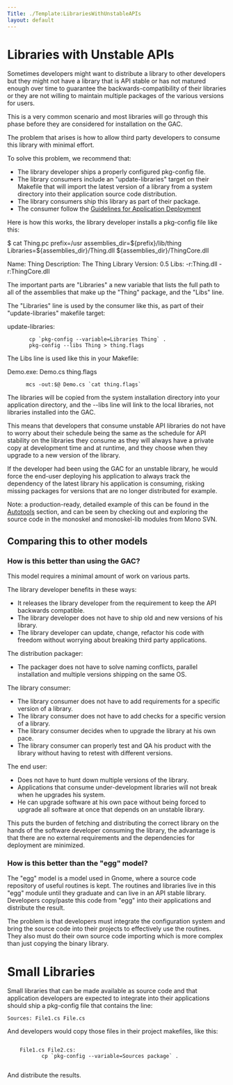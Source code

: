 ```yaml
---
Title: ./Template:LibrariesWithUnstableAPIs
layout: default
---
```


Libraries with Unstable APIs
============================

Sometimes developers might want to distribute a library to other
developers but they might not have a library that is API stable or has
not matured enough over time to guarantee the backwards-compatibility of
their libraries or they are not willing to maintain multiple packages of
the various versions for users.

This is a very common scenario and most libraries will go through this
phase before they are considered for installation on the GAC.

The problem that arises is how to allow third party developers to
consume this library with minimal effort.

To solve this problem, we recommend that:

-   The library developer ships a properly configured pkg-config file.
-   The library consumers include an "update-libraries" target on their
    Makefile that will import the latest version of a library from a
    system directory into their application source code distribution.
-   The library consumers ship this library as part of their package.
-   The consumer follow the [Guidelines for Application
    Deployment]({{site.url}}/Guidelines:Application_Deployment "wikilink")

Here is how this works, the library developer installs a pkg-config file
like this:

<bash> \$ cat Thing.pc prefix=/usr assemblies\_dir=\${prefix}/lib/thing
Libraries=\${assemblies\_dir}/Thing.dll
\${assemblies\_dir}/ThingCore.dll

Name: Thing Description: The Thing Library Version: 0.5 Libs:
-r:Thing.dll -r:ThingCore.dll

</bash>

The important parts are "Libraries" a new variable that lists the full
path to all of the assemblies that make up the "Thing" package, and the
"Libs" line.

The "Libraries" line is used by the consumer like this, as part of their
"update-libraries" makefile target:

<bash> update-libraries:

``        cp `pkg-config --variable=Libraries Thing` . ``\
`       pkg-config --libs Thing > thing.flags`

</bash>

The Libs line is used like this in your Makefile:

<bash> Demo.exe: Demo.cs thing.flags

``       mcs -out:$@ Demo.cs `cat thing.flags` ``

</bash>

The libraries will be copied from the system installation directory into
your application directory, and the --libs line will link to the local
libraries, not libraries installed into the GAC.

This means that developers that consume unstable API libraries do not
have to worry about their schedule being the same as the schedule for
API stability on the libraries they consume as they will always have a
private copy at development time and at runtime, and they choose when
they upgrade to a new version of the library.

If the developer had been using the GAC for an unstable library, he
would force the end-user deploying his application to always track the
dependency of the latest library his application is consuming, risking
missing packages for versions that are no longer distributed for
example.

Note: a production-ready, detailed example of this can be found in the
[Autotools](Guidelines:Application_Deployment#Auto-{{site.url}}/tools "wikilink")
section, and can be seen by checking out and exploring the source code
in the monoskel and monoskel-lib modules from Mono SVN.

Comparing this to other models
------------------------------

### How is this better than using the GAC?

This model requires a minimal amount of work on various parts.

The library developer benefits in these ways:

-   It releases the library developer from the requirement to keep the
    API backwards compatible.
-   The library developer does not have to ship old and new versions of
    his library.
-   The library developer can update, change, refactor his code with
    freedom without worrying about breaking third party applications.

The distribution packager:

-   The packager does not have to solve naming conflicts, parallel
    installation and multiple versions shipping on the same OS.

The library consumer:

-   The library consumer does not have to add requirements for a
    specific version of a library.
-   The library consumer does not have to add checks for a specific
    version of a library.
-   The library consumer decides when to upgrade the library at his own
    pace.
-   The library consumer can properly test and QA his product with the
    library without having to retest with different versions.

The end user:

-   Does not have to hunt down multiple versions of the library.
-   Applications that consume under-development libraries will not break
    when he upgrades his system.
-   He can upgrade software at his own pace without being forced to
    upgrade all software at once that depends on an unstable library.

This puts the burden of fetching and distributing the correct library on
the hands of the software developer consuming the library, the advantage
is that there are no external requirements and the dependencies for
deployment are minimized.

### How is this better than the "egg" model?

The "egg" model is a model used in Gnome, where a source code repository
of useful routines is kept. The routines and libraries live in this
"egg" module until they graduate and can live in an API stable library.
Developers copy/paste this code from "egg" into their applications and
distribute the result.

The problem is that developers must integrate the configuration system
and bring the source code into their projects to effectively use the
routines. They also must do their own source code importing which is
more complex than just copying the binary library.

Small Libraries
===============

Small libraries that can be made available as source code and that
application developers are expected to integrate into their applications
should ship a pkg-config file that contains the line:

`Sources: File1.cs File.cs`

And developers would copy those files in their project makefiles, like
this:

<div class="csharp">
    <pre><code>
    File1.cs File2.cs: 
           cp `pkg-config --variable=Sources package` .
    </code></pre>

</div>
And distribute the results.
